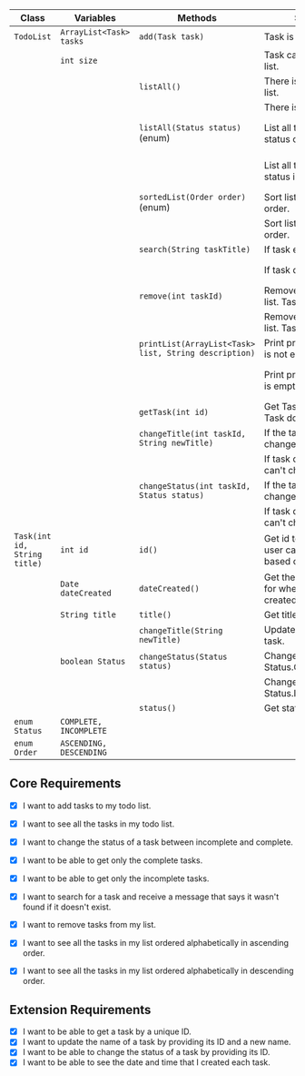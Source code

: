 | Class                        | Variables               | Methods                                               | Scenario                                                        | Outputs                              |
|------------------------------|-------------------------|-------------------------------------------------------|-----------------------------------------------------------------|--------------------------------------|
| `TodoList`                   | `ArrayList<Task> tasks` | `add(Task task)`                                      | Task is added to list.                                          | true                                 |
|                              | `int size`              |                                                       | Task can't be added to list.                                    | false                                |
|                              |                         | `listAll()`                                           | There is tasks in todo list.                                    | List, all tasks                      |
|                              |                         |                                                       | There is no tasks.                                              | Show message                         |
|                              |                         | `listAll(Status status)` (enum)                       | List all tasks that have status completed.                      | List, only tasks that are complete   |
|                              |                         |                                                       | List all tasks that have status incompleted.                    | List, only tasks that are incomplete |
|                              |                         | `sortedList(Order order)` (enum)                      | Sort list in ascending order.                                   | Sorted list, ascending               |
|                              |                         |                                                       | Sort list in descending order.                                  | Sorted list, descending              |
|                              |                         | `search(String taskTitle)`                            | If task exist.                                                  | true; Show task                      |
|                              |                         |                                                       | If task doesn't exist.                                          | false; Show error message            |
|                              |                         | `remove(int taskId)`                                  | Remove task from todo list. Task exist.                         | true                                 |
|                              |                         |                                                       | Remove task from todo list. Task doesn't exist.                 | false                                |
|                              |                         | `printList(ArrayList<Task> list, String description)` | Print provided list. List is not empty.                         | Printed list                         |
|                              |                         |                                                       | Print provided list. List is empty.                             | Printed empty list with message      |
|                              |                         | `getTask(int id)`                                     | Get Task based on id. Task doesn't exist.                       | Task / null                          |
|                              |                         | `changeTitle(int taskId, String newTitle)`            | If the task exist, change name.                                 | true                                 |
|                              |                         |                                                       | If task doesn't exist, can't change name.                       | false                                |
|                              |                         | `changeStatus(int taskId, Status status)`             | If the task exist, change status.                               | true                                 |
|                              |                         |                                                       | If task doesn't exist, can't change status.                     | false                                |
| `Task(int id, String title)` | `int id`                | `id()`                                                | Get id to present id so user can remove task based on id later. | int                                  |
|                              | `Date dateCreated`      | `dateCreated()`                                       | Get the date and time for when task was created.                | Date/Timestamp                       |
|                              | `String title`          | `title()`                                             | Get title of this task.                                         | String                               |
|                              |                         | `changeTitle(String newTitle)`                        | Update title/name of task.                                      | -                                    |
|                              | `boolean Status`        | `changeStatus(Status status)`                         | Change status to Status.COMPLETE.                               | -                                    |
|                              |                         |                                                       | Change status to Status.INCOMPPLETE).                           | -                                    |
|                              |                         | `status()`                                            | Get status for this task.                                       | true/false                           |
| `enum Status`                | `COMPLETE, INCOMPLETE`  |                                                       |                                                                 |                                      |
| `enum Order`                 | `ASCENDING, DESCENDING` |                                                       |                                                                 |                                      |


## Core Requirements
- [x] I want to add tasks to my todo list.
- [x] I want to see all the tasks in my todo list.
- [x] I want to change the status of a task between incomplete and complete.
- [x] I want to be able to get only the complete tasks.
- [x] I want to be able to get only the incomplete tasks.
- [x] I want to search for a task and receive a message that says it wasn't found if it doesn't exist.
- [x] I want to remove tasks from my list.
- [x] I want to see all the tasks in my list ordered alphabetically in ascending order.
- [x] I want to see all the tasks in my list ordered alphabetically in descending order.


## Extension Requirements
- [x] I want to be able to get a task by a unique ID.
- [x] I want to update the name of a task by providing its ID and a new name.
- [x] I want to be able to change the status of a task by providing its ID.
- [x] I want to be able to see the date and time that I created each task.